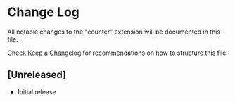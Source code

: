 # Change Log

All notable changes to the "counter" extension will be documented in this file.

Check [Keep a Changelog](http://keepachangelog.com/) for recommendations on how to structure this file.

## [Unreleased]

- Initial release